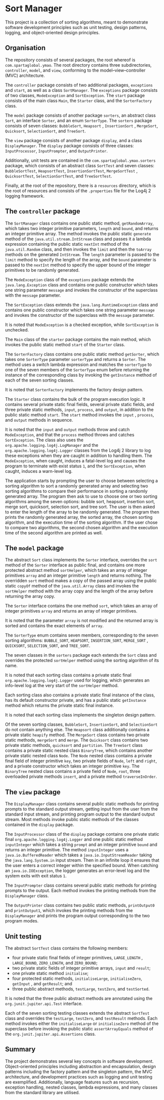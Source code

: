 # Sort Manager

This project is a collection of sorting algorithms, meant to demonstrate
software development principles such as unit testing, design patterns, logging,
and object-oriented design principles.

## Organisation

The repository consists of several packages, the root whereof
is `com.spartaglobal.ymao`. The root directory contains three
subdirectories, `controller`, `model`, and `view`, conforming to the
model&#8211;view&#8211;controller (MVC) architecture.

The `controller` package consists of two additional packages, `exceptions`
and `start`, as well as a class `SortManager`. The `exceptions` package consists
of two classes, `ModeException` and `SortException`. The `start` package
consists of the main class `Main`, the `Starter` class, and the `SorterFactory`
class.

The `model` package consists of another package `sorters`, an abstract
class `Sort`, an interface `Sorter`, and an enum `SorterType`. The `sorters`
package consists of seven classes: `BubbleSort`, `Heapsort` , `InsertionSort`
, `MergeSort`, `Quicksort`, `SelectionSort`, and `TreeSort`. 

The `view` package consists of another package `display`, and a
class `DisplayManager`. The `display` package consists of three
classes: `InputProcessor`, `InputPrompter`, and `OutputPrinter`.

Additionally, unit tests are contained in the `com.spartaglobal.ymao.sorters`
package, which consists of an abstract class `SortTest` and seven
classes: `BubbleSortTest`, `HeapsortTest`, `InsertionSortTest`, `MergeSortTest`
, `QuicksortTest`, `SelectionSortTest`, and `TreeSortTest`.

Finally, at the root of the repository, there is a `resources` directory, which
is the root of resources and consists of the `.properties` file for the Log4j 2
logging framework.

## The `controller` package

The `SortManager` class contains one public static method, `getRandomArray`,
which takes two integer primitive parameters, `length` and `bound`, and returns
an integer primitive array. The method invokes the public static `generate`
method of the `java.util.stream.IntStream` class and passes it a lambda
expression containing the public static `nextInt` method of
the `java.util.Random` class, and then invokes the `limit` and then
the `toArray` methods on the generated `IntStream`. The `length` parameter is
passed to the `limit` method to specify the length of the array, and the `bound`
parameter is passed to the `nextInt` method to specify the upper bound of the
integer primitives to be randomly generated.

The `ModeException` class of the `exceptions` package extends
the `java.lang.Exception` class and contains one public constructor which takes
one string parameter `message` and invokes the constructor of the superclass
with the `message` parameter.

The `SortException` class extends the `java.lang.RuntimeException` class and
contains one public constructor which takes one string parameter `message` and
invokes the constructor of the superclass with the `message` parameter.

It is noted that `ModeException` is a checked exception, while `SortException`
is unchecked.

The `Main` class of the `starter` package contains the main method, which
invokes the public static method `start` of the `Starter` class.

The `SorterFactory` class contains one public static method `getSorter`, which
takes one `SorterType` parameter `sorterType` and returns a `Sorter`. The method
uses a switch lambda expression and matches the `sorterType` to one of the seven
members of the `SorterType` enum before returning the instance of the
corresponding class by invoking the `getInstance` method of each of the seven
sorting classes.

It is noted that `SorterFactory` implements the factory design pattern.

The `Starter` class contains the bulk of the program execution logic. It
contains several private static final fields, several private static fields,
and three private static methods, `input`, `process`, and `output`, in addition
to the public static method `start`. The `start` method invokes the `input`
, `process`, and `output` methods in sequence.

It is noted that the `input` and `output` methods throw and
catch `ModeException`, and that the `process` method throws and
catches `SortException`. The class also uses
the `org.apache.logging.log4j.LogManager` and
the `org.apache.logging.log4j.Logger` classes from the Log4j 2 library to log
these exceptions when they are caught in addition to handling them.
The `ModeException`, when caught, induces a fatal-level log and causes the
program to terminate with exist status `1`, and the `SortException`, when
caught, induces a warn-level log.

The application starts by prompting the user to choose between selecting a
sorting algorithm to sort a randomly generated array and selecting two sorting
algorithms to compare their performance in sorting a randomly generated array.
The program then ask to use to choose one or two sorting algorithms among the
seven options: bubble sort, heapsort, insertion sort, merge sort, quicksort,
selection sort, and tree sort. The user is then asked to enter the length of the
array to be randomly generated. The program then prints the randomly generated
array, the sorted array, the chosen sorting algorithm, and the execution time of
the sorting algorithm. If the user chose to compare two algorithms, the second
chosen algorithm and the execution time of the second algorithm are printed as
well.

## The `model` package

The abstract `Sort` class implements the `Sorter` interface, overrides
the `sort` method of the `Sorter` interface as public final, and contains one
more protected abstract method `sortHelper`, which takes an array of integer
primitives `array` and an integer primitive `length` and returns nothing. The
overridden `sort` method makes a copy of the passed array using the public
static `copyOf` method of the `java.util.Array` class and invokes
the `sortHelper` method with the array copy and the length of the array before
returning the array copy.

The `Sorter` interface contains the one method `sort`, which takes an array of
integer primitives `array` and returns an array of integer primitives.

It is noted that the parameter `array` is not modified and the returned array is
sorted and contains the exact elements of `array`.

The `SorterType` enum contains seven members, corresponding to the seven sorting
algorithms: `BUBBLE_SORT`, `HEAPSORT`, `INSERTION_SORT`, `MERGE_SORT`
, `QUICKSORT`, `SELECTION_SORT`, and `TREE_SORT`.

The seven classes in the `sorters` package each extends the `Sort` class and
overrides the protected `sortHelper` method using the sorting algorithm of its
name.

It is noted that each sorting class contains a private static
final `org.apache.logging.log4j.Logger` used for logging, which generates an
info-level log at the very start of the `sortHelper` method.

Each sorting class also contains a private static final instance of the class,
has its default constructor private, and has a public static `getInstance`
method which returns the private static final instance.

It is noted that each sorting class implements the singleton design pattern.

Of the seven sorting classes, `BubbleSort`, `InsertionSort`, and `SelectionSort`
do not contain anything else. The `Heapsort` class additionally contains a
private static `heapify` method. The `MergeSort` class contains two private
static methods, `mergeSort` and `merge`. The `Quicksort` class contains two
private static methods, `quicksort` and `partition`. The `TreeSort` class
contains a private static nested class `BinaryTree`, which contains another
private static nested class `Node`. The `Node` nested class contains a private
final field of integer primitive `key`, two private fields of `Node`, `left`
and `right`, and a private constructor which takes an integer primitive `key`.
The `BinaryTree` nested class contains a private field of `Node`, `root`, three
overloaded private methods `insert`, and a private method `traverseInOrder`.

## The `view` package

The `DisplayManager` class contains several public static methods for printing
prompts to the standard output stream, getting input from the user from the
standard input stream, and printing program output to the standard output
stream. Most methods invoke public static methods of the classes contained in
the `display` package.

The `InputProcessor` class of the `display` package contains one private static
final `org.apache.logging.log4j.Logger` and one public static
method `inputInteger` which takes a string `prompt` and an integer
primitive `bound` and returns an integer primitive. The method `inputInteger`
uses a `java.io.BufferedReader` which takes a `java.io.InputStreamReader` taking
the `java.lang.System.in` input stream. Then in an infinite loop it ensures that
the user enters a correct integer within the specified bound. When catching
an `java.io.IOException`, the logger generates an error-level log and the system
exits with exit status `1`.

The `InputPrompter` class contains several public static methods for printing
prompts to the output. Each method invokes the printing methods from
the `DisplayManager` class.

The `OutputPrinter` class contains two public static methods, `printOutput0`
and `printOutput1`, which invokes the printing methods from the `DisplayManager`
and prints the program output corresponding to the two program modes.

## Unit testing

The abstract `SortTest` class contains the following members:

- four private static final fields of integer primitives, `LARGE_LENGTH`
  , `LARGE_BOUND`, `ZERO_LENGTH`, and `ZERO_BOUND`;
- two private static fields of integer primitive arrays, `input` and `result`;
- one private static method `initialise`;
- four protected static methods, `initialiseLarge`, `initialiseZero`, `getInput`
  , and `getResult`; and
- three public abstract methods, `testLarge`, `testZero`, and `testSorted`.

It is noted that the three public abstract methods are annotated using
the `org.junit.jupiter.api.Test` interface.

Each of the seven sorting testing classes extends the abstract `SortTest` class
and overrides the `testLarge`, `testZero`, and `testResult` methods. Each method
invokes either the `initialiseLarge` or `initialiseZero` method of the
superclass before invoking the public static `assertArrayEquals` method of
the `org.junit.jupiter.api.Assertions` class.

## Summary

The project demonstrates several key concepts in software development.
Object-oriented principles including abstraction and encapsulation, design
patterns including the factory pattern and the singleton pattern, the MVC
architecture, and development practices such as logging and unit testing are
exemplified. Additionally, language features such as recursion, exception
handling, nested classes, lambda expressions, and many classes from the standard
library are utilised.
